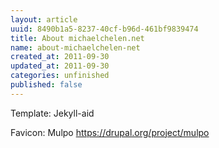 ```yaml
---
layout: article
uuid: 8490b1a5-8237-40cf-b96d-461bf9839474
title: About michaelchelen.net
name: about-michaelchelen-net
created_at: 2011-09-30
updated_at: 2011-09-30
categories: unfinished
published: false
---
```

Template:
Jekyll-aid

Favicon:
Mulpo https://drupal.org/project/mulpo
